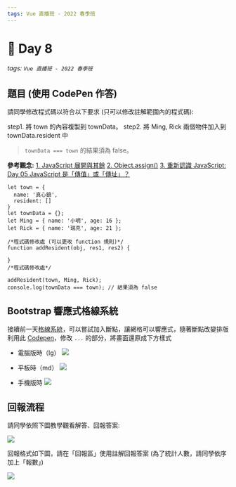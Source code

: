 ```yaml
---
tags: Vue 直播班 - 2022 春季班
---
```


# 🏅 Day 8
###### tags: `Vue 直播班 - 2022 春季班`

題目 (使用 CodePen 作答)
---
請同學修改程式碼以符合以下要求 (只可以修改註解範圍內的程式碼):

step1. 將 town 的內容複製到 townData。
step2. 將 Ming, Rick 兩個物件加入到 townData.resident 中
>`townData === town` 的結果須為 false。

**參考觀念:**
[1. JavaScript 展開與其餘](https://wcc723.github.io/javascript/2017/12/24/javascript-spread-operator/)
[2. Object.assign()](https://developer.mozilla.org/zh-TW/docs/Web/JavaScript/Reference/Global_Objects/Object/assign)
[3. 重新認識 JavaScript: Day 05 JavaScript 是「傳值」或「傳址」？](https://ithelp.ithome.com.tw/articles/10191057)


```js=
let town = {
  name: '真心鎮',
  resident: []
}
let townData = {};
let Ming = { name: '小明', age: 16 };
let Rick = { name: '瑞克', age: 21 };

/*程式碼修改處 (可以更改 function 規則)*/
function addResident(obj, res1, res2) {
    
}
/*程式碼修改處*/

addResident(town, Ming, Rick);
console.log(townData === town); // 結果須為 false
```

Bootstrap 響應式格線系統
---
接續前一天[格線系統](https://hackmd.io/DoER0__AQN2eK5G1r7xqsQ#Bootstrap-%E6%A0%BC%E7%B7%9A%E7%B3%BB%E7%B5%B1)，可以嘗試加入斷點，讓網格可以響應式，隨著斷點改變排版
利用此 [Codepen](https://codepen.io/Bingbingboom/pen/ExvJOEr?editors=1010)，修改 `...` 的部分，將畫面還原成下方樣式

- 電腦版時（lg）
  ![](https://i.imgur.com/J6fLW9p.png)

- 平板時（md）
  ![](https://i.imgur.com/8bo52aB.png)

- 手機版時
  ![](https://i.imgur.com/f5ekBgS.png)





回報流程
---
請同學依照下圖教學觀看解答、回報答案:

![](https://i.imgur.com/QtL8zEW.png)

回報格式如下圖，請在「回報區」使用註解回報答案 (為了統計人數，請同學依序加上「報數」)

![](https://i.imgur.com/L7kyew8.png)

<!-- 解法一
mingTransfer.forEach(item => {
	mingAccount.depositRecord.push(item);
    mingAccount.deposit += item.amounts;
})
console.log(mingAccount);
-->

<!-- 解法二
mingTransfer.forEach(item => {
	mingAccount.depositRecord.push(item);
})
mingAccount.deposit = mingAccount.depositRecord.reduce((prev, curr) => {return prev + curr.amounts}, 0);
console.log(mingAccount);
-->

<!-- Bootstrap
https://codepen.io/Bingbingboom/pen/ZEJZmKo 
-->


